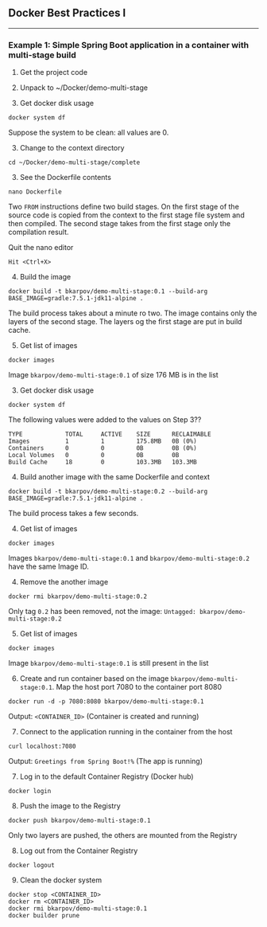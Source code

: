 ## Docker Best Practices I ##
-----------------------------

### Example 1: Simple Spring Boot application in a container with multi-stage build ###


1. Get the project code


2. Unpack to  ~/Docker/demo-multi-stage


2. Get docker disk usage

```
docker system df
``` 

Suppose the system to be clean: all values are 0.


3. Change to the context directory

```
cd ~/Docker/demo-multi-stage/complete
```

3. See the Dockerfile contents

```
nano Dockerfile
```

Two `FROM` instructions define two build stages. On the first stage of the source code is copied from the context to the first stage file system and then compiled. 
The second stage takes from the first stage only the compilation result. 

Quit the nano editor

```
Hit <Ctrl+X>
```

4. Build the image

```
docker build -t bkarpov/demo-multi-stage:0.1 --build-arg BASE_IMAGE=gradle:7.5.1-jdk11-alpine .
```

The build process takes about a minute ro two. The image contains only the layers of the second stage. The layers og the first stage are put in build cache.   


5. Get list of images

```
docker images
```

Image `bkarpov/demo-multi-stage:0.1` of size 176 MB is in the list


3. Get docker disk usage

```
docker system df
```

The following values were added to the values on Step 3??

```
TYPE            TOTAL     ACTIVE    SIZE      RECLAIMABLE
Images          1         1         175.8MB   0B (0%)
Containers      0         0         0B        0B (0%)
Local Volumes   0         0         0B        0B
Build Cache     18        0         103.3MB   103.3MB
```


4. Build another image with the same Dockerfile and context

```
docker build -t bkarpov/demo-multi-stage:0.2 --build-arg BASE_IMAGE=gradle:7.5.1-jdk11-alpine .
```

The build process takes a few seconds. 


4. Get list of images

```
docker images
```

Images `bkarpov/demo-multi-stage:0.1` and `bkarpov/demo-multi-stage:0.2` have the same Image ID.  


4. Remove the another image

```
docker rmi bkarpov/demo-multi-stage:0.2
```

Only tag `0.2` has been removed, not the image: `Untagged: bkarpov/demo-multi-stage:0.2`


5. Get list of images

```
docker images
```

Image `bkarpov/demo-multi-stage:0.1` is still present in the list


6. Create and run container based on the image `bkarpov/demo-multi-stage:0.1`. Map the host port 7080 to the container port 8080

```
docker run -d -p 7080:8080 bkarpov/demo-multi-stage:0.1
```

Output: `<CONTAINER_ID>` (Container is created and running)


7. Connect to the application running in the container from the host

```
curl localhost:7080
```

Output: `Greetings from Spring Boot!%` (The app is running) 


7. Log in to the default Container Registry (Docker hub)

```
docker login
```

8. Push the image to the Registry

```
docker push bkarpov/demo-multi-stage:0.1
```

Only two layers are pushed, the others are mounted from the Registry


8. Log out from the Container Registry

```
docker logout
```

9. Clean the docker system

```
docker stop <CONTAINER_ID>
docker rm <CONTAINER_ID>
docker rmi bkarpov/demo-multi-stage:0.1
docker builder prune
```
